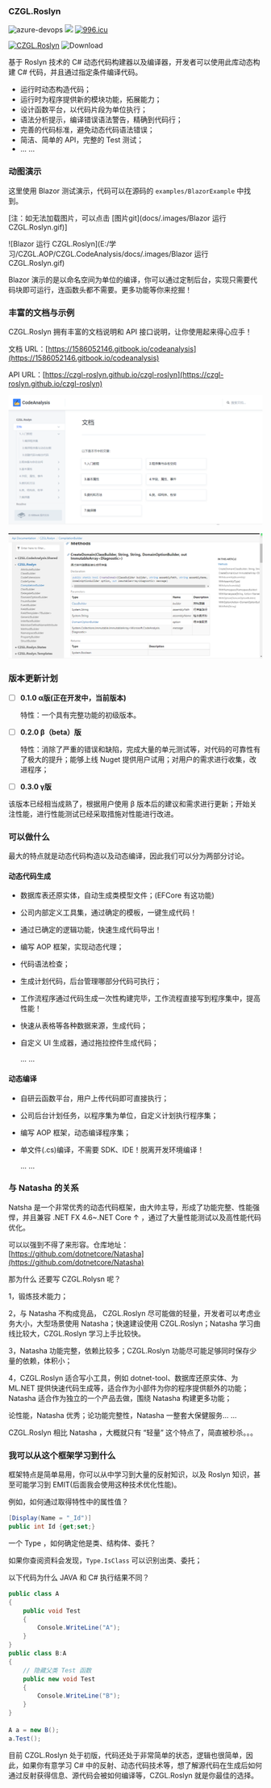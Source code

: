 ### CZGL.Roslyn

![azure-devops](https://img.shields.io/azure-devops/build/whuanle/CZGL.CodeAnalysis/3)    ![](https://img.shields.io/azure-devops/tests/whuanle/CZGL.CodeAnalysis/3)    [![996.icu](https://img.shields.io/badge/link-996.icu-red.svg)](https://996.icu)

[![CZGL.Roslyn](https://img.shields.io/nuget/v/CZGL.Roslyn)](https://www.nuget.org/packages/CZGL.Roslyn/)   ![Download](https://img.shields.io/nuget/dt/CZGL.Roslyn)

基于 Roslyn 技术的 C# 动态代码构建器以及编译器，开发者可以使用此库动态构建 C# 代码，并且通过指定条件编译代码。

* 运行时动态构造代码；
* 运行时为程序提供新的模块功能，拓展能力；
* 设计函数平台，以代码片段为单位执行；
* 语法分析提示，编译错误语法警告，精确到代码行；
* 完善的代码标准，避免动态代码语法错误；
* 简洁、简单的 API，完整的 Test 测试；
* ... ...



### 动图演示

这里使用 Blazor 测试演示，代码可以在源码的 `examples/BlazorExample` 中找到。

[注：如无法加载图片，可以点击 [图片git](docs/.images/Blazor 运行 CZGL.Roslyn.gif)]

![Blazor 运行 CZGL.Roslyn](E:/学习/CZGL.AOP/CZGL.CodeAnalysis/docs/.images/Blazor 运行 CZGL.Roslyn.gif)



Blazor 演示的是以命名空间为单位的编译，你可以通过定制后台，实现只需要代码块即可运行，连函数头都不需要。更多功能等你来挖掘！



### 丰富的文档与示例

CZGL.Roslyn 拥有丰富的文档说明和 API 接口说明，让你使用起来得心应手！

文档 URL：[https://1586052146.gitbook.io/codeanalysis](https://1586052146.gitbook.io/codeanalysis)

API URL：[https://czgl-roslyn.github.io/czgl-roslyn](https://czgl-roslyn.github.io/czgl-roslyn)

![文档说明](./docs/.images/丰富的文档说明.png)

![API 文档](./docs/.images/APIDoc.png)



### 版本更新计划

- [ ] **0.1.0 α版(正在开发中，当前版本)**

  特性：一个具有完整功能的初级版本。

- [ ] **0.2.0 β（beta）版**

  特性：消除了严重的错误和缺陷，完成大量的单元测试等，对代码的可靠性有了极大的提升；能够上线 Nuget 提供用户试用；对用户的需求进行收集，改进程序；

- [ ] **0.3.0 γ版**

该版本已经相当成熟了，根据用户使用 β 版本后的建议和需求进行更新；开始关注性能，进行性能测试已经采取措施对性能进行改进。



### 可以做什么

最大的特点就是动态代码构造以及动态编译，因此我们可以分为两部分讨论。

#### 动态代码生成

* 数据库表还原实体，自动生成类模型文件；(EFCore 有这功能)

* 公司内部定义工具集，通过确定的模板，一键生成代码！

* 通过已确定的逻辑功能，快速生成代码导出！

* 编写 AOP 框架，实现动态代理；

* 代码语法检查；

* 生成计划代码，后台管理哪部分代码可执行；

* 工作流程序通过代码生成一次性构建完毕，工作流程直接写到程序集中，提高性能！

* 快速从表格等各种数据来源，生成代码；

* 自定义 UI 生成器，通过拖拉控件生成代码；

  ... ...



#### 动态编译

* 自研云函数平台，用户上传代码即可直接执行；

* 公司后台计划任务，以程序集为单位，自定义计划执行程序集；

* 编写 AOP 框架，动态编译程序集；

* 单文件(.cs)编译，不需要 SDK、IDE！脱离开发环境编译！

  ... ...

### 与 Natasha 的关系

Natsha 是一个非常优秀的动态代码框架，由大帅主导，形成了功能完整、性能强悍，并且兼容 .NET FX 4.6~.NET Core ↑ ，通过了大量性能测试以及高性能代码优化。

可以以强到不得了来形容。仓库地址：[https://github.com/dotnetcore/Natasha](https://github.com/dotnetcore/Natasha)



那为什么 还要写 CZGL.Rolysn 呢？

1，锻炼技术能力；

2，与 Natasha 不构成竞品， CZGL.Roslyn 尽可能做的轻量，开发者可以考虑业务大小，大型场景使用 Natasha；快速建设使用 CZGL.Roslyn；Natasha 学习曲线比较大，CZGL.Roslyn 学习上手比较快。

3，Natasha 功能完整，依赖比较多；CZGL.Roslyn 功能尽可能足够同时保存少量的依赖，体积小；

4，CZGL.Roslyn 适合写小工具，例如 dotnet-tool、数据库还原实体、为 ML.NET 提供快速代码生成等，适合作为小部件为你的程序提供额外的功能；Natasha 适合作为独立的一个产品去做，围绕 Natasha 构建更多功能；



论性能，Natasha 优秀；论功能完整性，Natasha 一整套大保健服务... ...

CZGL.Roslyn 相比 Natasha ，大概就只有 “轻量” 这个特点了，简直被秒杀。。。



### 我可以从这个框架学习到什么

框架特点是简单易用，你可以从中学习到大量的反射知识，以及 Roslyn 知识，甚至可能学习到 EMIT(后面我会使用这种技术优化性能)。

例如，如何通过取得特性中的属性值？

```csharp
[Display(Name = "_Id")]
public int Id {get;set;}
```

一个 Type ，如何确定他是类、结构体、委托？

如果你查阅资料会发现，`Type.IsClass` 可以识别出类、委托； 

以下代码为什么 JAVA 和 C# 执行结果不同？

```csharp
public class A
{
    public void Test
    {
        Console.WriteLine("A");
    }
}
public class B:A
{
    // 隐藏父类 Test 函数
    public new void Test
    {
        Console.WriteLine("B");
    }
}

A a = new B();
a.Test();
```



目前 CZGL.Roslyn 处于初版，代码还处于非常简单的状态，逻辑也很简单，因此，如果你有意学习 C# 中的反射、动态代码技术等，想了解源代码在生成后如何通过反射获得信息、源代码会被如何编译等，CZGL.Roslyn 就是你最佳的选择。